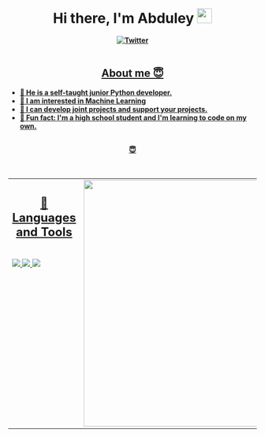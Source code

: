 <h1 align="center"><b>Hi there, I'm Abduley <img src="https://docs.google.com/uc?export=download&id=166Ecq6uBl61U14OUlkHOHIBv2ArKoumJ" alt="" width="30"></h1>
<div align="center">
<a href="https://twitter.com/abduleytr"><img src="https://img.shields.io/badge/Twitter-1DA1F2?style=for-the-badge&logo=twitter&logoColor=white" alt="Twitter" />
</div>
  
<br />

<h2 align="center">About me 😇</h2>

- :raising_hand: He is a self-taught junior Python developer.
- :muscle: I am interested in Machine Learning
- :speech_balloon: I can develop joint projects and support your projects.
- :ghost: Fun fact: I'm a high school student and I'm learning to code on my own.
<br />
  
  <div align="center">😇</div>
  
<br />
<!--
![YurisCodingClub](https://github.com/YuriDevAT/yuriscodingclub/blob/main/public/images/logo.svg#gh-light-mode-only)
![YurisCodingClub](https://github.com/YuriDevAT/yuriscodingclub/blob/main/public/images/logo-dark.png#gh-dark-mode-only)
-->

<br />

<table><tr><td valign="top" width="50%">

<h2 align="center"> 💼 Languages and Tools</h2>

<br />
<img src="https://img.shields.io/badge/-python-3D7BA8?&style=for-the-badge&logo=python&logoColor=yellow" />
<img src="https://img.shields.io/badge/-Git-F05032?&style=for-the-badge&logo=git&logoColor=white" /> 
<img src="https://img.shields.io/badge/linux-353534.svg?style=for-the-badge&logo=linux&logoColor=white" />

</td><td valign="top" width="50%">
  
<img src="https://github-readme-stats.vercel.app/api/top-langs/?username=iamabduley&layout=compact&theme=radical" width="500" />
  
</td></tr></table> 

<br />
